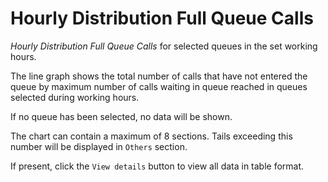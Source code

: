 # Hourly Distribution Full Queue Calls

*Hourly Distribution Full Queue Calls* for selected queues
in the set working hours.

The line graph shows the total number of calls that have not 
entered the queue by maximum number of calls waiting in queue 
reached in queues selected during working hours.

If no queue has been selected, no data will be shown.

The chart can contain a maximum of 8 sections. Tails exceeding 
this number will be displayed in `Others` section.

If present, click the `View details` button to view
all data in table format.
